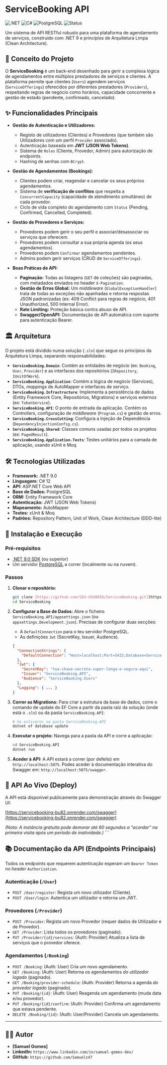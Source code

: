 ﻿# ServiceBooking API

![.NET](https://img.shields.io/badge/.NET-9.0-purple?logo=dotnet)
![C#](https://img.shields.io/badge/C%23-12.0-blue?logo=csharp)
![PostgreSQL](https://img.shields.io/badge/PostgreSQL-16-blue?logo=postgresql)
![Status](https://img.shields.io/badge/status-conclu%C3%ADdo-brightgreen)

Um sistema de API RESTful robusto para uma plataforma de agendamento de serviços, construído com .NET 9 e princípios de Arquitetura Limpa (Clean Architecture).

## 🚀 Conceito do Projeto

O **ServiceBooking** é um back-end desenhado para gerir a complexa lógica de agendamentos entre múltiplos prestadores de serviços e clientes. A plataforma permite que clientes (`Users`) agendem serviços (`ServiceOfferings`) oferecidos por diferentes prestadores (`Providers`), respeitando regras de negócio como horários, capacidade concorrente e gestão de estado (pendente, confirmado, cancelado).

## ✨ Funcionalidades Principais

* **Gestão de Autenticação e Utilizadores:**
    * Registo de utilizadores (Clientes) e Provedores (que também são Utilizadores com um perfil `Provider` associado).
    * Autenticação baseada em **JWT (JSON Web Tokens)**.
    * Sistema de `Roles` (Cliente, Provedor, Admin) para autorização de endpoints.
    * Hashing de senhas com `BCrypt`.

* **Gestão de Agendamentos (Bookings):**
    * Clientes podem criar, reagendar e cancelar os seus próprios agendamentos.
    * Sistema de **verificação de conflitos** que respeita a `ConcurrentCapacity` (capacidade de atendimento simultâneo) de cada provedor.
    * Ciclo de vida completo do agendamento com `Status` (Pending, Confirmed, Cancelled, Completed).

* **Gestão de Provedores e Serviços:**
    * Provedores podem gerir o seu perfil e associar/desassociar os serviços que oferecem.
    * Provedores podem consultar a sua própria agenda (os seus agendamentos).
    * Provedores podem `Confirmar` agendamentos pendentes.
    * Admins podem gerir serviços (CRUD de `ServiceOfferings`).

* **Boas Práticas de API:**
    * **Paginação:** Todas as listagens (`GET` de coleções) são paginadas, com metadados enviados no header `X-Pagination`.
    * **Gestão de Erros Global:** Um *middleware* (`GlobalExceptionHandler`) trata de todas as exceções não apanhadas e retorna respostas JSON padronizadas (ex: 409 Conflict para regras de negócio, 401 Unauthorized, 500 Internal Error).
    * **Rate Limiting:** Proteção básica contra abuso de API.
    * **Swagger/OpenAPI:** Documentação de API automática com suporte para autenticação Bearer.

## 🏛️ Arquitetura

O projeto está dividido numa solução (`.sln`) que segue os princípios da Arquitetura Limpa, separando responsabilidades:

* **`ServiceBooking.Domain`**: Contém as entidades de negócio (ex: `Booking`, `User`, `Provider`) e as interfaces dos repositórios (`IRepository`, `IUnitOfWork`).
* **`ServiceBooking.Application`**: Contém a lógica de negócio (Services), DTOs, *mappings* de AutoMapper e interfaces de serviço.
* **`ServiceBooking.Infrastructure`**: Implementa a persistência de dados (Entity Framework Core, Repositórios, Migrations) e serviços externos (ex: `TokenService`).
* **`ServiceBooking.API`**: O ponto de entrada da aplicação. Contém os Controllers, configuração de *middleware* (`Program.cs`) e gestão de erros.
* **`ServiceBooking.CrossCutting`**: Configura a Injeção de Dependência (`DependencyInjectionConfig.cs`).
* **`ServiceBooking.Shared`**: Classes comuns usadas por todos os projetos (ex: `PagedResult`).
* **`ServiceBooking.Application.Tests`**: Testes unitários para a camada de aplicação, usando xUnit e Moq.

## 🛠️ Tecnologias Utilizadas

* **Framework:** .NET 9.0
* **Linguagem:** C# 12
* **API:** ASP.NET Core Web API
* **Base de Dados:** PostgreSQL
* **ORM:** Entity Framework Core
* **Autenticação:** JWT (JSON Web Tokens)
* **Mapeamento:** AutoMapper
* **Testes:** xUnit & Moq
* **Padrões:** Repository Pattern, Unit of Work, Clean Architecture (DDD-lite)

## 🚀 Instalação e Execução

### Pré-requisitos

* [.NET 9.0 SDK](https://dotnet.microsoft.com/download/dotnet/9.0) (ou superior)
* Um servidor [PostgreSQL](https://www.postgresql.org/download/) a correr (localmente ou na nuvem).

### Passos

1.  **Clonar o repositório:**
    ```bash
    git clone [https://github.com/SEU-USUARIO/ServiceBooking.git](https://github.com/SEU-USUARIO/ServiceBooking.git)
    cd ServiceBooking
    ```

2.  **Configurar a Base de Dados:**
    Abre o ficheiro `ServiceBooking.API/appsettings.json` (ou `appsettings.Development.json`). Precisas de configurar duas secções:

    * A `DefaultConnection` para o teu servidor PostgreSQL.
    * As definições `Jwt` (SecretKey, Issuer, Audience).

    ```json
    {
      "ConnectionStrings": {
        "DefaultConnection": "Host=localhost;Port=5432;Database=ServiceBookingDB;Username=postgres;Password=tua-senha-segura"
      },
      "Jwt": {
        "SecretKey": "tua-chave-secreta-super-longa-e-segura-aqui",
        "Issuer": "ServiceBooking.API",
        "Audience": "ServiceBooking.Users"
      },
      "Logging": { ... }
    }
    ```

3.  **Correr as Migrations:**
    Para criar a estrutura da base de dados, corre o comando de update do EF Core a partir da pasta raiz da solução (onde está o `.sln`) ou da pasta `ServiceBooking.API`:

    ```bash
    # Se estiveres na pasta ServiceBooking.API
    dotnet ef database update
    ```

4.  **Executar o projeto:**
    Navega para a pasta da API e corre a aplicação:

    ```bash
    cd ServiceBooking.API
    dotnet run
    ```

5.  **Aceder à API:**
    A API estará a correr (por defeito) em `http://localhost:5075`.
    Podes aceder à documentação interativa do Swagger em: `http://localhost:5075/swagger`.

## 🚀 API Ao Vivo (Deploy)

A API está disponível publicamente para demonstração através do Swagger UI:

[https://servicebooking-bu82.onrender.com/swagger](https://servicebooking-bu82.onrender.com/swagger) 

*(Nota: A instância gratuita pode demorar até 60 segundos a "acordar" na primeira visita após um período de inatividade.)* ```

## 📚 Documentação da API (Endpoints Principais)

Todos os endpoints que requerem autenticação esperam um `Bearer Token` no *header* `Authorization`.

### Autenticação (`/User`)

* `POST /User/register`: Regista um novo utilizador (Cliente).
* `POST /User/login`: Autentica um utilizador e retorna um JWT.

### Provedores (`/Provider`)

* `POST /Provider`: Regista um novo Provedor (requer dados de Utilizador e de Provedor).
* `GET /Provider`: Lista todos os provedores (paginado).
* `PUT /Provider/{id}/services`: (Auth: Provider) Atualiza a lista de serviços que o provedor oferece.

### Agendamentos (`/Booking`)

* `POST /Booking`: (Auth: User) Cria um novo agendamento.
* `GET /Booking`: (Auth: User) Retorna os agendamentos *do utilizador logado* (paginado).
* `GET /Booking/provider-schedule`: (Auth: Provider) Retorna a agenda *do provedor logado* (paginado).
* `PUT /Booking/{id}`: (Auth: User) Reagenda um agendamento (muda data e/ou provedor).
* `PUT /Booking/{id}/confirm`: (Auth: Provider) Confirma um agendamento que estava pendente.
* `DELETE /Booking/{id}`: (Auth: User/Provider) Cancela um agendamento.

---

## 👨‍💻 Autor

* **[Samuel Gomes]**
* **LinkedIn:** `https://www.linkedin.com/in/samuel-gomes-dev/`
* **GitHub:** `https://github.com/Samuelz47`